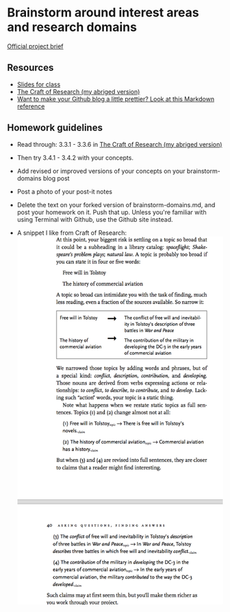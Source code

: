 # Brainstorm around interest areas and research domains
[Official project brief](https://docs.google.com/a/newschool.edu/document/d/1LD6-bFtYp8ZbregL_8YHhkHAm6EwyQelnKf2WNhC5zQ/edit?usp=sharing)

## Resources
* [Slides for class](https://swipe.to/8079dr)
* [The Craft of Research (my abriged version)](https://github.com/binaricorn/mfadt-majorstudio-1/blob/master/Additional%20Readings/The%20Craft%20of%20Research%20-%20Abridged.pdf)
* [Want to make your Github blog a little prettier? Look at this Markdown reference](https://github.com/adam-p/markdown-here/wiki/Markdown-Cheatsheet#lists)

## Homework guidelines
* Read through: 3.3.1 - 3.3.6 in [The Craft of Research (my abriged version)](https://github.com/binaricorn/mfadt-majorstudio-1/blob/master/Additional%20Readings/The%20Craft%20of%20Research%20-%20Abridged.pdf)
* Then try 3.4.1 - 3.4.2 with your concepts.
* Add revised or improved versions of your concepts on your brainstorm-domains blog post
* Post a photo of your post-it notes
* Delete the text on your forked version of brainstorm-domains.md, and post your homework on it. Push that up. Unless you're familiar with using Terminal with Github, use the Github site instead.


* A snippet I like from Craft of Research:
![](https://github.com/binaricorn/mfadt-majorstudio-1/blob/master/Assignments/craft-of-research-3.2.png)
